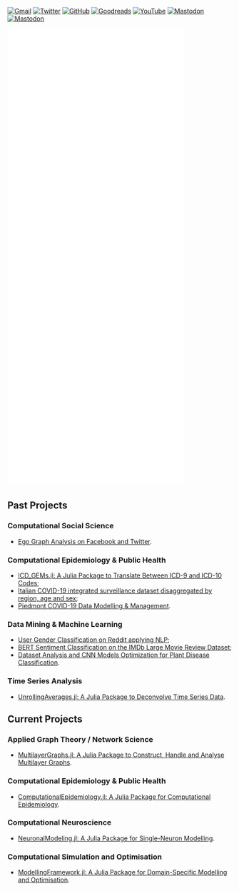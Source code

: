 [![Gmail](https://img.shields.io/badge/Gmail-D14836?style=for-the-badge&logo=gmail&logoColor=white)](mailto:pit.monticone@gmail.com)
[![Twitter](https://img.shields.io/badge/Twitter-1DA1F2?style=for-the-badge&logo=twitter&logoColor=white)](https://twitter.com/PietroMonticone)
[![GitHub](https://img.shields.io/badge/github-%23121011.svg?style=for-the-badge&logo=github&logoColor=white)](https://github.com/pitmonticone)
[![Goodreads](https://img.shields.io/badge/Goodreads-F3F1EA?style=for-the-badge&logo=goodreads&logoColor=372213)](https://www.goodreads.com/user/show/72791609-pietro-monticone)
[![YouTube](https://img.shields.io/badge/YouTube-%23FF0000.svg?style=for-the-badge&logo=YouTube&logoColor=white)](https://www.youtube.com/@PietroMonticone)
[![Mastodon](https://img.shields.io/badge/-MASTODON-%232B90D9?style=for-the-badge&logo=mastodon&logoColor=white)](https://fosstodon.org/@PietroMonticone)
[![Mastodon](https://img.shields.io/badge/-MASTODON-%232B90D9?style=for-the-badge&logo=mastodon&logoColor=white)](https://julialang.social/@PietroMonticone)

![GitHub Metrics](github-metrics.svg)


## Past Projects

### Computational Social Science 
- [Ego Graph Analysis on Facebook and Twitter](https://github.com/pitmonticone/SocialMediaEgoGraphAnalysis).

### Computational Epidemiology & Public Health 
- [ICD_GEMs.jl: A Julia Package to Translate Between ICD-9 and ICD-10 Codes](https://github.com/JuliaHealth/ICD_GEMs.jl); 
- [Italian COVID-19 integrated surveillance dataset disaggregated by region, age and sex](https://github.com/InPhyT/COVID19-Italy-Integrated-Surveillance-Data); 
- [Piedmont COVID-19 Data Modelling & Management](https://github.com/UniTo-SEPI/COVID-19_Piedmont).

### Data Mining & Machine Learning 
- [User Gender Classification on Reddit applying NLP](https://github.com/pitmonticone/RedditTextClassification);
- [BERT Sentiment Classification on the IMDb Large Movie Review Dataset](https://github.com/pitmonticone/BertSentimentClassification);
- [Dataset Analysis and CNN Models Optimization for Plant Disease Classification](https://github.com/pitmonticone/PlantDiseaseClassification).

### Time Series Analysis 
- [UnrollingAverages.jl: A Julia Package to Deconvolve Time Series Data](https://github.com/InPhyT/UnrollingAverages.jl).

## Current Projects  

### Applied Graph Theory / Network Science 
- [MultilayerGraphs.jl: A Julia Package to Construct, Handle and Analyse Multilayer Graphs](https://github.com/JuliaGraphs/MultilayerGraphs.jl).

### Computational Epidemiology & Public Health 
- [ComputationalEpidemiology.jl: A Julia Package for Computational Epidemiology]().

### Computational Neuroscience 
- [NeuronalModeling.jl: A Julia Package for Single-Neuron Modelling]().

### Computational Simulation and Optimisation 
- [ModellingFramework.jl: A Julia Package for Domain-Specific Modelling and Optimisation]().
